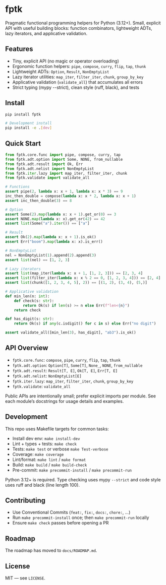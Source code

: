 # fptk

Pragmatic functional programming helpers for Python (3.12+). Small, explicit API with useful building blocks: function combinators, lightweight ADTs, lazy iterators, and applicative validation.

## Features
- Tiny, explicit API (no magic or operator overloading)
- Ergonomic function helpers: `pipe`, `compose`, `curry`, `flip`, `tap`, `thunk`
- Lightweight ADTs: `Option`, `Result`, `NonEmptyList`
- Lazy iterator utilities: `map_iter`, `filter_iter`, `chunk`, `group_by_key`
- Applicative validation (`validate_all`) that accumulates all errors
- Strict typing (mypy --strict), clean style (ruff, black), and tests

## Install
```bash
pip install fptk

# Development install
pip install -e .[dev]
```

## Quick Start
```python
from fptk.core.func import pipe, compose, curry, tap
from fptk.adt.option import Some, NONE, from_nullable
from fptk.adt.result import Ok, Err
from fptk.adt.nelist import NonEmptyList
from fptk.iter.lazy import map_iter, filter_iter, chunk
from fptk.validate import validate_all

# Functions
assert pipe(2, lambda x: x + 1, lambda x: x * 3) == 9
inc_then_double = compose(lambda x: x * 2, lambda x: x + 1)
assert inc_then_double(3) == 8

# Option
assert Some(2).map(lambda x: x + 1).get_or(0) == 3
assert NONE.map(lambda x: x).get_or(42) == 42
assert list(Some("a").iter()) == ["a"]

# Result
assert Ok(2).map(lambda x: x + 1).is_ok()
assert Err("boom").map(lambda x: x).is_err()

# NonEmptyList
nel = NonEmptyList(1).append(2).append(3)
assert list(nel) == [1, 2, 3]

# Lazy iterators
assert list(map_iter(lambda x: x + 1, [1, 2, 3])) == [2, 3, 4]
assert list(filter_iter(lambda x: x % 2 == 0, [1, 2, 3, 4])) == [2, 4]
assert list(chunk([1, 2, 3, 4, 5], 2)) == [(1, 2), (3, 4), (5,)]

# Applicative validation
def min_len(n: int):
    def check(s: str):
        return Ok(s) if len(s) >= n else Err(f"len<{n}")
    return check

def has_digit(s: str):
    return Ok(s) if any(c.isdigit() for c in s) else Err("no digit")

assert validate_all([min_len(3), has_digit], "ab3").is_ok()
```

## API Overview
- `fptk.core.func`: `compose`, `pipe`, `curry`, `flip`, `tap`, `thunk`
- `fptk.adt.option`: `Option[T]`, `Some[T]`, `None_`, `NONE`, `from_nullable`
- `fptk.adt.result`: `Result[T, E]`, `Ok[T, E]`, `Err[T, E]`
- `fptk.adt.nelist`: `NonEmptyList[E]`
- `fptk.iter.lazy`: `map_iter`, `filter_iter`, `chunk`, `group_by_key`
- `fptk.validate`: `validate_all`

Public APIs are intentionally small; prefer explicit imports per module. See each module’s docstrings for usage details and examples.

## Development
This repo uses Makefile targets for common tasks:
- Install dev env: `make install-dev`
- Lint + types + tests: `make check`
- Tests: `make test` or verbose `make Test-verbose`
- Coverage: `make coverage`
- Lint/format: `make lint` / `make format`
- Build: `make build` / `make build-check`
- Pre-commit: `make precommit-install` / `make precommit-run`

Python 3.12+ is required. Type checking uses mypy `--strict` and code style uses ruff and black (line length 100).

## Contributing
- Use Conventional Commits (`feat:`, `fix:`, `docs:`, `chore:`, ...)
- Run `make precommit-install` once; then `make precommit-run` locally
- Ensure `make check` passes before opening a PR

## Roadmap
The roadmap has moved to `docs/ROADMAP.md`.

## License
MIT — see `LICENSE`.
